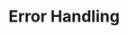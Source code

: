 # Error Handling

<!-- TODO:
  - Error Handling in Nuxt.js
  - error.vue
  - useError, createError
  - NuxtErrorBoundary
-->